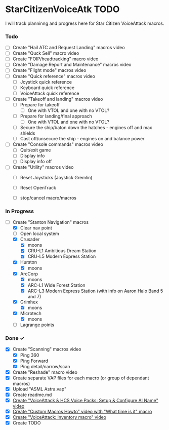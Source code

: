 # StarCitizenVoiceAtk TODO

I will track planninng and progress here for Star Citizen VoiceAttack macros. 

### Todo

- [ ] Create "Hail ATC and Request Landing" macros video
- [ ] Create "Quck Sell" macro video
- [ ] Create "FOIP/headtracking" macro video
- [ ] Create "Damage Report and Maintenance" macros video
- [ ] Create "Flight mode" macros video
- [ ] Create "Quick reference" macros video
  - [ ] Joystick quick reference
  - [ ] Keyboard quick reference
  - [ ] VoiceAttack quick reference
- [ ] Create "Takeoff and landing" macros video
  - [ ] Prepare for takeoff
    - [ ] One with VTOL and one with no VTOL?
  - [ ] Prepare for landing/final approach
    - [ ] One with VTOL and one with no VTOL?
  - [ ] Secure the ship/baton down the hatches - engines off and max shields
  - [ ] Cast off/unsecure the ship - engines on and balance power
- [ ] Create "Console commands" macros video
  - [ ] Quit/exit game
  - [ ] Display info
  - [ ] Display info off
- [ ] Create "Utility" macros video
  - [ ] Reset Joysticks (Joystick Gremlin)
  - [ ] Reset OpenTrack
  - [ ] stop/cancel macro/macros


### In Progress
- [ ] Create "Stanton Navigation" macros
  - [X] Clear nav point
  - [ ] Open local system
  - [X] Crusader
    - [X] moons
    - [X] CRU-L1 Ambitious Dream Station
    - [X] CRU-L5 Modern Express Station
  - [X] Hurston
    - [X] moons
  - [X] ArcCorp
    - [X] moons
    - [X] ARC-L1 Wide Forest Station
    - [X] ARC-L3 Modern Express Station (with info on Aaron Halo Band 5 and 7)
  - [X] Grimhex
    - [X] moons
  - [X] Microtech
    - [X] moons
  - [ ] Lagrange points
### Done ✓

- [X] Create "Scanning" macros video
  - [X] Ping 360
  - [X] Ping Forward
  - [X] Ping detail/narrow/scan
- [X] Create "Reshade" macro video
- [X] Create separate VAP files for each macro (or group of dependant macros)
- [x] Upload "ASML Astra.vap"
- [x] Create readme.md
- [x] [Create "VoiceAttack & HCS Voice Packs: Setup & Configure AI Name" video](https://youtu.be/-szWhNXKCDA)
- [x] [Create "Custom Macros Howto" video with "What time is it" macro](https://youtu.be/o29V3e6kfxk) 
- [x] [Create "VoiceAttack: Inventory macro" video](https://youtu.be/uUiFqmFigno)
- [x] Create TODO
